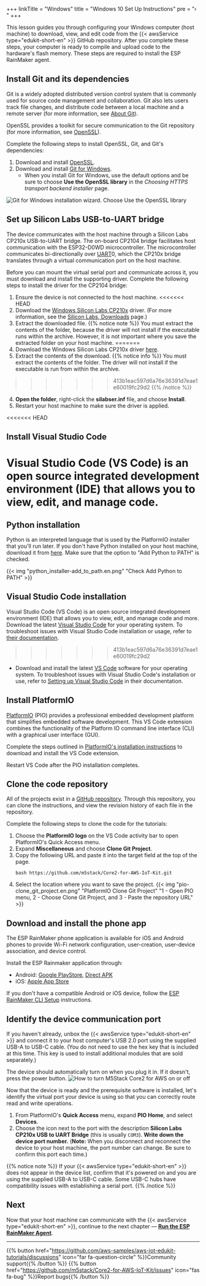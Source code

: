 +++
linkTitle = "Windows"
title = "Windows 10 Set Up Instructions"
pre = "› "
+++

This lesson guides you through configuring your Windows computer (host machine) to download, view, and edit code from the {{< awsService type="edukit-short-en" >}} GitHub repository. After you complete these steps, your computer is ready to compile and upload code to the hardware's flash memory. These steps are required to install the ESP RainMaker agent.

## Install Git and its dependencies
Git is a widely adopted distributed version control system that is commonly used for source code management and collaboration. Git also lets users track file changes, and distribute code between a local machine and a remote server (for more information, see [About Git](https://git-scm.com/about)).

OpenSSL provides a toolkit for secure communication to the Git repository (for more information, see [OpenSSL](https://www.openssl.org/)).
 
Complete the following steps to install OpenSSL, Git, and Git's dependencies:
1. Download and install [OpenSSL](https://slproweb.com/products/Win32OpenSSL.html).
1. Download and install [Git for Windows](https://git-scm.com/download/win).
   * When you install Git for Windows, use the default options and be sure to choose **Use the OpenSSL library** in the *Choosing HTTPS transport backend installer* page.

![Git for Windows installation wizard. Choose Use the OpenSSL library](windows/git-for-windows-openssl2.png?width=450px&classes=shadow)

## Set up Silicon Labs USB-to-UART bridge
The device communicates with the host machine through a Silicon Labs CP210x USB-to-UART bridge. The on-board CP2104 bridge facilitates host communication with the ESP32-D0WD microcontroller. The microcontroller communicates bi-directionally over [UART](https://docs.espressif.com/projects/esp-idf/en/latest/esp32/api-reference/peripherals/uart.html)0, which the CP210x bridge translates through a virtual communication port on the host machine. 

Before you can mount the virtual serial port and communicate across it, you must download and install the supporting driver. Complete the following steps to install the driver for the CP2104 bridge:
1) Ensure the device is not connected to the host machine.
<<<<<<< HEAD
2) Download the [Windows Silicon Labs CP210x](https://www.silabs.com/documents/public/software/CP210x_Universal_Windows_Driver.zip) driver. (For more information, see the [Silicon Labs, Downloads](https://www.silabs.com/developers/usb-to-uart-bridge-vcp-drivers) page.)
3) Extract the downloaded file.
   {{% notice note %}}
   You must extract the contents of the folder, because the driver will not install if the executable runs within the archive. However, it is not important where you save the extracted folder on your host machine. 
=======
2) Download the Windows Silicon Labs CP210x driver [here](https://www.silabs.com/documents/public/software/CP210x_VCP_Windows.zip).
3) Extract the contents of the download.
   {{% notice info %}}
   You must extract the contents of the folder. The driver will not install if the executable is run from within the archive.
>>>>>>> 413b1eac597d6a76e36391d7eae1e60019fc29d2
   {{% /notice %}} 
4) **Open the folder**, right-click the **silabser.inf** file, and choose **Install**.
5) Restart your host machine to make sure the driver is applied.

<<<<<<< HEAD
## Install Visual Studio Code
Visual Studio Code (VS Code) is an open source integrated development environment (IDE) that allows you to view, edit, and manage code. 
=======
## Python installation
Python is an interpreted language that is used by the PlatformIO installer that you'll run later. If you don't have Python installed on your host machine, download it from [here](https://www.python.org/downloads/). Make sure that the option to "Add Python to PATH" is checked.

{{< img "python_installer-add_to_path.en.png" "Check Add Python to PATH" >}}

## Visual Studio Code installation
Visual Studio Code (VS Code) is an open source integrated development environment (IDE) that allows you to view, edit, and manage code and more. Download the latest [Visual Studio Code](https://code.visualstudio.com/) for your operating system. To troubleshoot issues with Visual Studio Code installation or usage, refer to [their documentation](https://code.visualstudio.com/docs/setup/setup-overview).
>>>>>>> 413b1eac597d6a76e36391d7eae1e60019fc29d2

* Download and install the latest [VS Code](https://code.visualstudio.com/) software for your operating system. To troubleshoot issues with Visual Studio Code's installation or use, refer to [Setting up Visual Studio Code](https://code.visualstudio.com/docs/setup/setup-overview) in their documentation.

## Install PlatformIO
[PlatformIO](https://marketplace.visualstudio.com/items?itemName=platformio.platformio-ide) (PIO) provides a professional embedded development platform that simplifies embedded software development. This VS Code extension combines the functionality of the Platform IO command line interface (CLI) with a graphical user interface (GUI). 

Complete the steps outlined in [PlatformIO's installation instructions](https://platformio.org/install/ide?install=vscodeDownload) to download and install the VS Code extension. 

Restart VS Code after the PIO installation completes.

## Clone the code repository
All of the projects exist in a [GitHub repository](https://docs.github.com/en/github/creating-cloning-and-archiving-repositories/about-repositories). Through this repository, you can clone the instructions, and view the revision history of each file in the repository.

Complete the following steps to clone the code for the tutorials:
1. Choose the **PlatformIO logo** on the VS Code activity bar to open PlatformIO's Quick Access menu. 
1. Expand **Miscellaneous** and choose **Clone Git Project**.
1. Copy the following URL and paste it into the target field at the top of the page.
   ```
   bash https://github.com/m5stack/Core2-for-AWS-IoT-Kit.git
   ```
1. Select the location where you want to save the project.
{{< img "pio-clone_git_project.en.png" "PlatformIO Clone Git Project" "1 - Open PIO menu, 2 - Choose Clone Git Project, and 3 - Paste the repository URL" >}}

## Download and install the phone app
The ESP RainMaker phone application is available for iOS and Android phones to provide Wi-Fi network configuration, user-creation, user-device association, and device control. 

Install the ESP Rainmaker application through:
* Android: [Google PlayStore](https://play.google.com/store/apps/details?id=com.espressif.rainmaker), [Direct APK](https://github.com/espressif/esp-rainmaker-android/releases)
* iOS: [Apple App Store](https://apps.apple.com/app/esp-rainmaker/id1497491540)

If you don't have a compatible Android or iOS device, follow the [ESP RainMaker CLI Setup](https://rainmaker.espressif.com/docs/cli-setup.html) instructions.

## Identify the device communication port
If you haven't already, unbox the {{< awsService type="edukit-short-en" >}} and connect it to your host computer's USB 2.0 port using the supplied USB-A to USB-C cable. (You do not need to use the hex key that is included at this time. This key is used to install additional modules that are sold separately.) 

The device should automatically turn on when you plug it in. If it doesn't, press the power button.
![How to turn M5Stack Core2 for AWS on or off](windows/core2foraws_power_on_off.jpg?width=500px&classes=shadow)

Now that the device is ready and the prerequisite software is installed, let's identify the virtual port your device is using so that you can correctly route read and write operations.

1) From PlatformIO's **Quick Access** menu, expand **PIO Home**, and select **Devices**.
2) Choose the icon next to the port with the description **Silicon Labs CP210x USB to UART Bridge** (this is usually `COM3`). **Write down the device port number.** (**Note:** When you disconnect and reconnect the device to your host machine, the port number can change. Be sure to confirm this port each time.)

{{% notice note %}}
If your {{< awsService type="edukit-short-en" >}} does not appear in the device list, confirm that it's powered on and you are using the supplied USB-A to USB-C cable. Some USB-C hubs have compatibility issues with establishing a serial port.
{{% /notice %}}

## Next
Now that your host machine can communicate with the {{< awsService type="edukit-short-en" >}}, continue to the next chapter — [**Run the ESP RainMaker Agent**](/en/getting-started/run-rainmaker.html).

---
{{% button href="https://github.com/aws-samples/aws-iot-edukit-tutorials/discussions" icon="far fa-question-circle" %}}Community support{{% /button %}} {{% button href="https://github.com/m5stack/Core2-for-AWS-IoT-Kit/issues" icon="fas fa-bug" %}}Report bugs{{% /button %}}